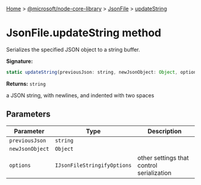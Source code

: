 [Home](./index) &gt; [@microsoft/node-core-library](./node-core-library.md) &gt; [JsonFile](./node-core-library.jsonfile.md) &gt; [updateString](./node-core-library.jsonfile.updatestring.md)

# JsonFile.updateString method

Serializes the specified JSON object to a string buffer.

**Signature:**
```javascript
static updateString(previousJson: string, newJsonObject: Object, options?: IJsonFileStringifyOptions): string;
```
**Returns:** `string`

a JSON string, with newlines, and indented with two spaces

## Parameters

|  Parameter | Type | Description |
|  --- | --- | --- |
|  `previousJson` | `string` |  |
|  `newJsonObject` | `Object` |  |
|  `options` | `IJsonFileStringifyOptions` | other settings that control serialization |

